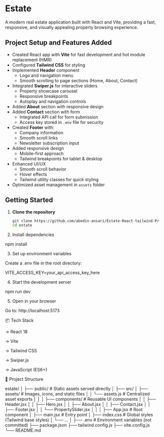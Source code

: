 # Estate

A modern real estate application built with React and Vite, providing a fast, responsive, and visually appealing property browsing experience.

## Project Setup and Features Added

- Created React app with **Vite** for fast development and hot module replacement (HMR)
- Configured **Tailwind CSS** for styling
- Implemented **Header** component
  - Logo and navigation menu
  - Smooth scrolling to page sections (Home, About, Contact)
- Integrated **Swiper.js** for interactive sliders
  - Property showcase carousel
  - Responsive breakpoints
  - Autoplay and navigation controls
- Added **About** section with responsive design
- Added **Contact** section with form
  - Integrated API call for form submission
  - Access key stored in `.env` file for security
- Created **Footer** with:
  - Company information
  - Smooth scroll links
  - Newsletter subscription input
- Added responsive design
  - Mobile-first approach
  - Tailwind breakpoints for tablet & desktop
- Enhanced UI/UX
  - Smooth scroll behavior
  - Hover effects
  - Tailwind utility classes for quick styling
- Optimized asset management in `assets` folder

## Getting Started

1. **Clone the repository**

   ```bash
   git clone https://github.com/abedin-ansari/Estate-React-tailwind-Project.git
   cd estate
   ```

2. Install dependencies

npm install

3. Set up environment variables

Create a .env file in the root directory:

VITE_ACCESS_KEY=your_api_access_key_here

4. Start the development server

npm run dev

5. Open in your browser

Go to: http://localhost:5173

📦 Tech Stack

-> React 18

-> Vite

-> Tailwind CSS

-> Swiper.js

-> JavaScript (ES6+)

📂 Project Structure

estate/
│
├── public/ # Static assets served directly
│
├── src/
│ ├── assets/ # Images, icons, and static files
│ │ └── assets.js # Centralized asset exports
│ │
│ ├── components/ # Reusable UI components
│ │ ├── Header.jsx
│ │ ├── Hero.jsx
│ │ ├── About.jsx
│ │ ├── Contact.jsx
│ │ ├── Footer.jsx
│ │ └── PropertySlider.jsx
│ │
│ ├── App.jsx # Root component
│ ├── main.jsx # Entry point
│ ├── index.css # Global styles (Tailwind base styles)
│ └── ...
│
├── .env # Environment variables (not committed)
├── package.json
├── tailwind.config.js
├── vite.config.js
└── README.md
